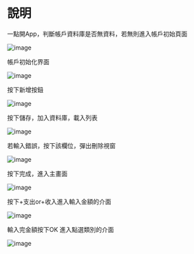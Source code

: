 # 說明
一點開App，判斷帳戶資料庫是否無資料，若無則進入帳戶初始頁面

![image](https://github.com/rabbit860321/NKUST_SE/blob/master/20190414_1.jpg)

帳戶初始化界面

![image](https://github.com/rabbit860321/NKUST_SE/blob/master/20190414_2.jpg)

按下新增按鈕

![image](https://github.com/rabbit860321/NKUST_SE/blob/master/20190414_3.png)

按下儲存，加入資料庫，載入列表

![image](https://github.com/rabbit860321/NKUST_SE/blob/master/20190414_4.jpg)

若輸入錯誤，按下該欄位，彈出刪除視窗

![image](https://github.com/rabbit860321/NKUST_SE/blob/master/20190414_5.jpg)

按下完成，進入主畫面

![image](https://github.com/rabbit860321/NKUST_SE/blob/master/20190414_6.jpg)

按下+支出or+收入進入輸入金額的介面

![image](https://github.com/rabbit860321/NKUST_SE/blob/master/20190418_7.jpg)

輸入完金額按下OK 進入點選類別的介面

![image](https://github.com/rabbit860321/NKUST_SE/blob/master/20190418_8.jpg)

